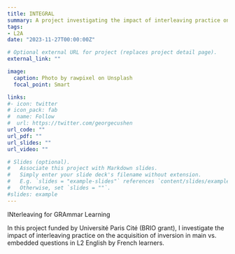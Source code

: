 ```yaml
---
title: INTEGRAL
summary: A project investigating the impact of interleaving practice on the acquisition of inversion in main vs. embedded questions in L2 English by French learners.
tags:
- L2A
date: "2023-11-27T00:00:00Z"

# Optional external URL for project (replaces project detail page).
external_link: ""

image:
  caption: Photo by rawpixel on Unsplash
  focal_point: Smart

links:
#- icon: twitter
# icon_pack: fab
#  name: Follow
#  url: https://twitter.com/georgecushen
url_code: ""
url_pdf: ""
url_slides: ""
url_video: ""

# Slides (optional).
#   Associate this project with Markdown slides.
#   Simply enter your slide deck's filename without extension.
#   E.g. `slides = "example-slides"` references `content/slides/example-slides.md`.
#   Otherwise, set `slides = ""`.
#slides: example
---
```


INterleaving for GRAmmar Learning

In this project funded by Université Paris Cité (BRIO grant), I investigate the impact of interleaving practice on the acquisition of inversion in main vs. embedded questions in L2 English by French learners.